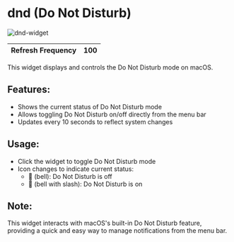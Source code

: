 # dnd (Do Not Disturb)

![dnd-widget](https://github.com/user-attachments/assets/43ee7c5f-554b-493f-aec6-2604efe19fd5)

| Refresh Frequency | 100 |
|-------------------|-------|

This widget displays and controls the Do Not Disturb mode on macOS.

## Features:
- Shows the current status of Do Not Disturb mode
- Allows toggling Do Not Disturb on/off directly from the menu bar
- Updates every 10 seconds to reflect system changes

## Usage:
- Click the widget to toggle Do Not Disturb mode
- Icon changes to indicate current status:
  - 🔔 (bell): Do Not Disturb is off
  - 🔕 (bell with slash): Do Not Disturb is on

## Note:
This widget interacts with macOS's built-in Do Not Disturb feature, providing a quick and easy way to manage notifications from the menu bar.